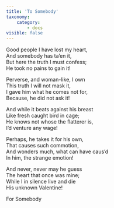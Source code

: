 ```yaml
---
title: 'To Somebody'
taxonomy:
    category:
        - docs
visible: false
---
```


Good people I have lost my heart,  
And somebody has ta’en it,  
But here the truth I must confess;  
He took no pains to gain it!  
  
Perverse, and woman-like, I own  
This truth I will not mask it,  
I gave him what he comes not for,  
Because, he did not ask it!  
  
And while it beats against his breast  
Like fresh caught bird in cage;  
He knows not whose the flatterer is,  
I’d venture any wage!  
  
Perhaps, he takes it for his own,  
That causes such commotion,  
And wonders much, what can have caus’d  
In him, the strange emotion!  
  
And never, never may he guess  
The heart that once was mine;  
While I in silence live and die  
His unknown Valentine!  
  
For Somebody